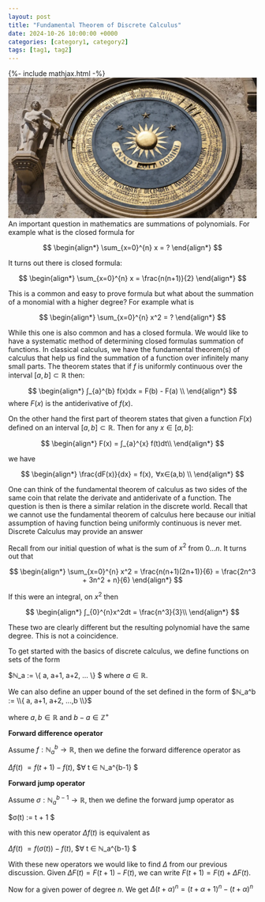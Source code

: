 ```yaml
---
layout: post
title: "Fundamental Theorem of Discrete Calculus"
date: 2024-10-26 10:00:00 +0000
categories: [category1, category2]
tags: [tag1, tag2]
---
```

{%- include mathjax.html -%}
![Tower of Hanoi](/assets/images/first-fundamental-theorem-of-calculus/AxRsePkxHAsdxpzUBsfHU4-1200-80.jpg.webp)
An important question in mathematics are summations of polynomials. For example what is the closed formula for

$$ 
\begin{align*}
\sum_{x=0}^{n} x = ?
\end{align*}
$$

It turns out there is closed formula:

$$ 
\begin{align*}
\sum_{x=0}^{n} x = \frac{n(n+1)}{2}
\end{align*}
$$

This is a common and easy to prove formula but what about the summation of a monomial with a higher degree?
For example what is 

$$ 
\begin{align*}
\sum_{x=0}^{n} x^2 = ? 
\end{align*}
$$

While this one is also common and has a closed formula. We would like to have a systematic method of determining closed formulas summation of functions.
In classical calculus, we have the fundamental theorem(s) of calculus that help us find the summation of a function over infinitely many small parts.
The theorem states that if $f$ is uniformly continuous over the interval $[a,b] ⊂ ℝ$ then:

$$ 
\begin{align*}
∫_{a}^{b} f(x)dx = F(b) - F(a)  \\
\end{align*}
$$
where $F(x)$ is the antiderivative of $f(x)$.


On the other hand the first part of theorem states that given a function $F(x)$ defined on an interval $[a,b] ⊂ ℝ$.
Then for any $x ∈ [a,b]$:

$$ 
\begin{align*}
F(x) = ∫_{a}^{x} f(t)dt\\
\end{align*}
$$

we have 

$$ 
\begin{align*}
\frac{dF(x)}{dx} = f(x),  ∀x∈(a,b) \\
\end{align*}
$$

One can think of the fundamental theorem of calculus as two sides of the same coin that relate the derivate and antiderivate of a function. The question is then is there a similar relation in the discrete world. Recall that we cannot use the fundamental theorem of calculus here because our initial assumption of having function being uniformly continuous is never met. Discrete Calculus may provide an answer 


Recall from our initial question of what is the sum of $x^2$ from $0 … n$. It turns out that


$$ 
\begin{align*}
\sum_{x=0}^{n} x^2 = \frac{n(n+1)(2n+1)}{6} = \frac{2n^3 + 3n^2 + n}{6} 
\end{align*}
$$

If this were an integral, on $x^2$ then


$$ 
\begin{align*}
∫_{0}^{n}x^2dt = \frac{n^3}{3}\\
\end{align*}
$$


These two are clearly different but the resulting polynomial have the same degree. This is not a coincidence.













































To get started with the basics of discrete calculus, we define functions on sets of the form 

$ℕ_a := \\{ a, a+1, a+2, ... \\} $
where $a ∈ ℝ$. 

We can also define an upper bound of the set defined in the form of 
$ℕ_a^b := \\{ a, a+1, a+2, ...,b \\}$

where $a,b ∈ ℝ$ and $b - a ∈ ℤ^+$ 


**Forward difference operator**

Assume $f: ℕ_a^b → ℝ$, then we define the forward difference operator as 

$Δf(t) \:= f(t+1) - f(t)$, $∀ t ∈ ℕ_a^{b-1} $


**Forward jump operator**

Assume $σ: ℕ_a^{b-1} → ℝ$, then we define the forward jump operator as 

$σ(t) \:= t + 1 $


with this new operator $Δf(t)$ is equivalent as 


$Δf(t) \:= f(σ(t)) - f(t)$, $∀ t ∈ ℕ_a^{b-1} $


With these new operators we would like to find $Δ$ from our previous discussion. 
Given $ΔF(t) = F(t+1) - F(t)$, we can write $F(t+1) = F(t) + ΔF(t)$. 


Now for a given power of degree $n$. We get $Δ(t+α)^n = (t+α+1)^n - (t+α)^n$


<!-- 
You’ll find this post in your `_posts` directory. Go ahead and edit it and re-build the site to see your changes. You can rebuild the site in many different ways, but the most common way is to run `jekyll serve`, which launches a web server and auto-regenerates your site when a file is updated.

Jekyll requires blog post files to be named according to the following format:

`YEAR-MONTH-DAY-title.MARKUP`

Where `YEAR` is a four-digit number, `MONTH` and `DAY` are both two-digit numbers, and `MARKUP` is the file extension representing the format used in the file. After that, include the necessary front matter. Take a look at the source for this post to get an idea about how it works.

Jekyll also offers powerful support for code snippets:

{% highlight ruby %}
def print_hi(name)
  puts "Hi, #{name}"
end
print_hi('Tom')
#=> prints 'Hi, Tom' to STDOUT.
{% endhighlight %}

Check out the [Jekyll docs][jekyll-docs] for more info on how to get the most out of Jekyll. File all bugs/feature requests at [Jekyll’s GitHub repo][jekyll-gh]. If you have questions, you can ask them on [Jekyll Talk][jekyll-talk].

[jekyll-docs]: https://jekyllrb.com/docs/home
[jekyll-gh]:   https://github.com/jekyll/jekyll
[jekyll-talk]: https://talk.jekyllrb.com/

-->
